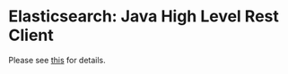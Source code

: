 # Elasticsearch: Java High Level Rest Client

Please see [this](https://imteyazahmad.com/configuring-elasticsearch-java-high-level-rest-client-2/) for details. 